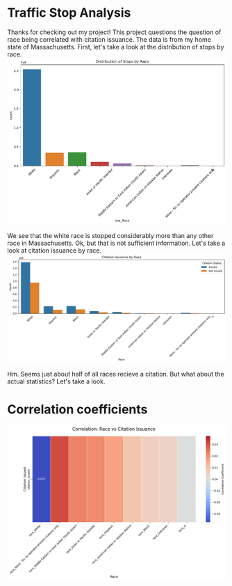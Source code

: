 # Traffic Stop Analysis
Thanks for checking out my project! This project questions the question of race being correlated with citation issuance. The data is from my home state of Massachusetts. First, let's take a look at the distribution of stops by race. 
![Traffic Stop Analysis](images/download.png)

We see that the white race is stopped considerably more than any other race in Massachusetts. Ok, but that is not sufficient information. Let's take a look at citation issuance by race. 
![Traffic Stop Analysis](images/download-1.png)

Hm. Seems just about half of all races recieve a citation. But what about the actual statistics? Let's take a look.
# Correlation coefficients
![Traffic Stop Analysis](images/download-2.png)



